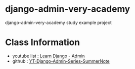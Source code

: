 # django-admin-very-academy
django-admin-very-academy study example project

# Class Information
- youtube list : [Learn Django - Admin](https://www.youtube.com/watch?v=c_S0ZQs81XQ&list=PLOLrQ9Pn6cazhaxNDhcOIPYXt2zZhAXKO&index=1)
- github : [YT-Django-Admin-Series-SummerNote](https://github.com/veryacademy/YT-Django-Admin-Series-SummerNote)